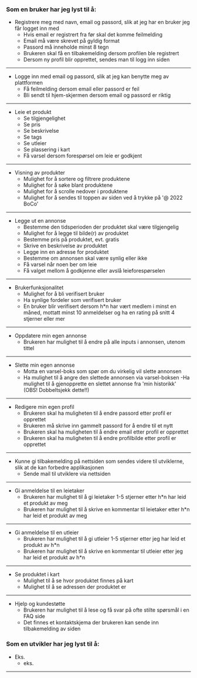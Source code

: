 ### Som en bruker har jeg lyst til å:

- Registrere meg med navn, email og passord, slik at jeg har en bruker jeg får logget inn med
  - Hvis email er registrert fra før skal det komme feilmelding 
  - Email må være skrevet på gyldig format
  - Passord må inneholde minst 8 tegn
  - Brukeren skal få en tilbakemelding dersom profilen ble registrert
  - Dersom ny profil blir opprettet, sendes man til logg inn siden
___

- Logge inn med email og passord, slik at jeg kan benytte meg av plattformen
  - Få feilmelding dersom email eller passord er feil
  - Bli sendt til hjem-skjermen dersom email og passord er riktig
---
- Leie et produkt
  - Se tilgjengelighet
  - Se pris
  - Se beskrivelse
  - Se tags
  - Se utleier
  - Se plassering i kart
  - Få varsel dersom forespørsel om leie er godkjent
---
- Visning av produkter
  - Mulighet for å sortere og filtrere produktene
  - Mulighet for å søke blant produktene
  - Mulighet for å scrolle nedover i produktene
  - Mulighet for å sendes til toppen av siden ved å trykke på '@ 2022 BoCo'
___
- Legge ut en annonse
  - Bestemme den tidsperioden der produktet skal være tilgjengelig
  - Mulighet for å legge til bilde(r) av produktet 
  - Bestemme pris på produktet, evt. gratis
  - Skrive en beskrivelse av produktet
  - Legge inn en adresse for produktet
  - Bestemme om annonsen skal være synlig eller ikke
  - Få varsel når noen ber om leie
  - Få valget mellom å godkjenne eller avslå leieforespørselen 
___
- Brukerfunksjonalitet
  - Mulighet for å bli verifisert bruker
  - Ha synlige fordeler som verifisert bruker
  - En bruker blir verifisert dersom h*n har vært medlem i minst en måned, mottatt minst 10 anmeldelser og ha en rating på snitt 4 stjerner eller mer
---
- Oppdatere min egen annonse
  - Brukeren har mulighet til å endre på alle inputs i annonsen, utenom tittel
___
- Slette min egen annonse
  - Motta en varsel-boks som spør om du virkelig vil slette annonsen
  - Ha mulighet til å angre den slettede annonsen via varsel-boksen
  -Ha mulighet til å gjenopprette en slettet annonse fra 'min historikk' (OBS! Dobbeltsjekk dette!!)
___
- Redigere min egen profil
  - Brukeren skal ha muligheten til å endre passord etter profil er opprettet
  - Brukeren må skrive inn gammelt passord for å endre til et nytt
  - Brukeren skal ha muligheten til å endre email etter profil er opprettet
  - Brukeren skal ha muligheten til å endre profilbilde etter profil er opprettet
___
- Kunne gi tilbakemelding på nettsiden som sendes videre til utviklerne, slik at de kan forbedre applikasjonen
  - Sende mail til utviklere via nettsiden
___
- Gi anmeldelse til en leietaker
  - Brukeren har mulighet til å gi leietaker 1-5 stjerner etter h*n har leid et produkt av meg
  - Brukeren har mulighet til å skrive en kommentar til leietaker etter h*n har leid et produkt av meg
___
- Gi anmeldelse til en utleier
  - Brukeren har mulighet til å gi utleier 1-5 stjerner etter jeg har leid et produkt av h*n
  - Brukeren har mulighet til å skrive en kommentar til utleier etter jeg har leid et produkt av h*n
---
- Se produktet i kart
  - Mulighet til å se hvor produktet finnes på kart
  - Mulighet til å se adressen der produktet er
---
- Hjelp og kundestøtte
  - Brukeren har mulighet til å lese og få svar på ofte stilte spørsmål i en FAQ side
  - Det finnes et kontaktskjema der brukeren kan sende inn tilbakemelding av siden

### Som en utvikler har jeg lyst til å:

- Eks.
  - eks.
___